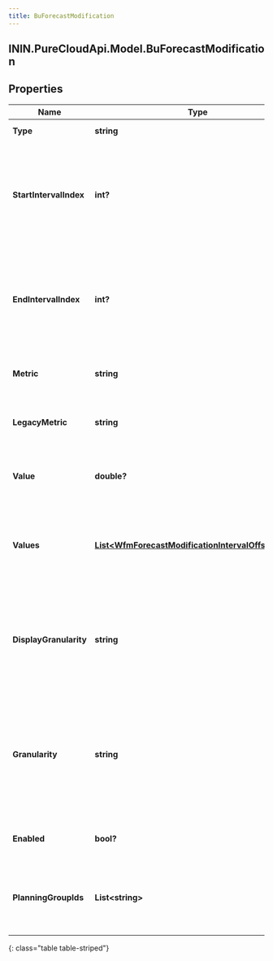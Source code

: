 ```yaml
---
title: BuForecastModification
---
```

## ININ.PureCloudApi.Model.BuForecastModification

## Properties

|Name | Type | Description | Notes|
|------------ | ------------- | ------------- | -------------|
| **Type** | **string** | The type of the modification | |
| **StartIntervalIndex** | **int?** | The number of 15 minute intervals past referenceStartDate representing the first interval to which to apply this modification. Must be null if values is populated | [optional] |
| **EndIntervalIndex** | **int?** | The number of 15 minute intervals past referenceStartDate representing the last interval to which to apply this modification.  Must be null if values is populated | [optional] |
| **Metric** | **string** | The metric to which this modification applies | |
| **LegacyMetric** | **string** | The legacy metric to which this modification applies if applicable | [optional] |
| **Value** | **double?** | The value of the modification.  Must be null if \&quot;values\&quot; is populated | [optional] |
| **Values** | [**List&lt;WfmForecastModificationIntervalOffsetValue&gt;**](WfmForecastModificationIntervalOffsetValue.html) | The list of values to update.  Only applicable for grid-type modifications. Must be null if \&quot;value\&quot; is populated | [optional] |
| **DisplayGranularity** | **string** | The client side display granularity of the modification, expressed in the ISO-8601 duration format. Periods are represented as an ISO-8601 string. For example: P1D or P1DT12H | |
| **Granularity** | **string** | The actual granularity of the modification as stored behind the scenes, expressed in the ISO-8601 duration format. Periods are represented as an ISO-8601 string. For example: P1D or P1DT12H | [optional] |
| **Enabled** | **bool?** | Whether the modification is enabled for the forecast | |
| **PlanningGroupIds** | **List&lt;string&gt;** | The IDs of the planning groups to which this forecast modification applies.  Leave empty to apply to all | [optional] |
{: class="table table-striped"}


